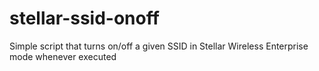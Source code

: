 # stellar-ssid-onoff
Simple script that turns on/off a given SSID in Stellar Wireless Enterprise mode whenever executed
